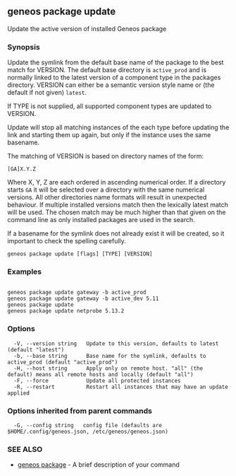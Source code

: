 ## geneos package update

Update the active version of installed Geneos package

### Synopsis


Update the symlink from the default base name of the package to
the best match for VERSION. The default base directory is `active_prod`
and is normally linked to the latest version of a component type in the
packages directory. VERSION can either be a semantic version style name or
(the default if not given) `latest`.

If TYPE is not supplied, all supported component types are updated to VERSION.

Update will stop all matching instances of the each type before
updating the link and starting them up again, but only if the
instance uses the same basename.

The matching of VERSION is based on directory names of the form:

`[GA]X.Y.Z`

Where X, Y, Z are each ordered in ascending numerical order. If a
directory starts `GA` it will be selected over a directory with the
same numerical versions. All other directories name formats will
result in unexpected behaviour. If multiple installed versions
match then the lexically latest match will be used. The chosen
match may be much higher than that given on the command line as
only installed packages are used in the search.

If a basename for the symlink does not already exist it will be created,
so it important to check the spelling carefully.


```
geneos package update [flags] [TYPE] [VERSION]
```

### Examples

```

geneos package update gateway -b active_prod
geneos package update gateway -b active_dev 5.11
geneos package update
geneos package update netprobe 5.13.2

```

### Options

```
  -V, --version string   Update to this version, defaults to latest (default "latest")
  -b, --base string      Base name for the symlink, defaults to active_prod (default "active_prod")
  -H, --host string      Apply only on remote host. "all" (the default) means all remote hosts and locally (default "all")
  -F, --force            Update all protected instances
  -R, --restart          Restart all instances that may have an update applied
```

### Options inherited from parent commands

```
  -G, --config string   config file (defaults are $HOME/.config/geneos.json, /etc/geneos/geneos.json)
```

### SEE ALSO

* [geneos package](geneos_package.md)	 - A brief description of your command


